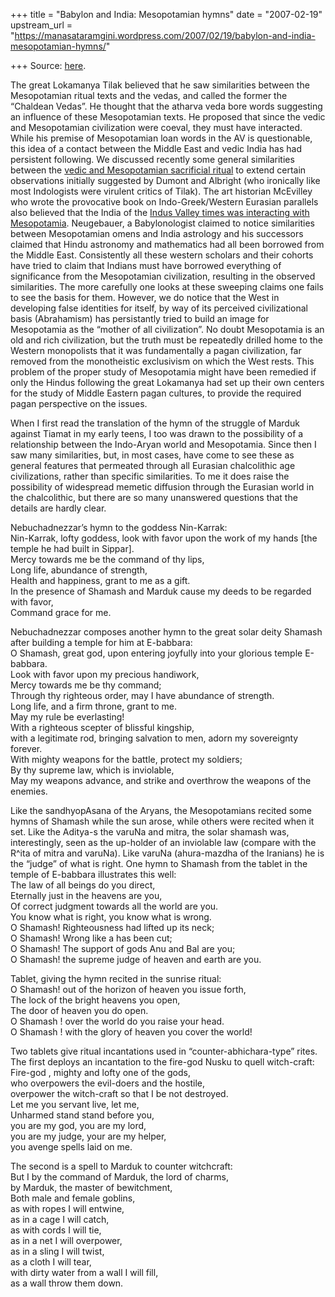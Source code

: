 +++
title = "Babylon and India: Mesopotamian hymns"
date = "2007-02-19"
upstream_url = "https://manasataramgini.wordpress.com/2007/02/19/babylon-and-india-mesopotamian-hymns/"

+++
Source: [here](https://manasataramgini.wordpress.com/2007/02/19/babylon-and-india-mesopotamian-hymns/).

The great Lokamanya Tilak believed that he saw similarities between the
Mesopotamian ritual texts and the vedas, and called the former the
“Chaldean Vedas”. He thought that the atharva veda bore words suggesting
an influence of these Mesopotamian texts. He proposed that since the
vedic and Mesopotamian civilization were coeval, they must have
interacted. While his premise of Mesopotamian loan words in the AV is
questionable, this idea of a contact between the Middle East and vedic
India has had persistent following. We discussed recently some general
similarities between the [vedic and Mesopotamian sacrificial
ritual](http://manollasa.blogspot.com/2007/01/on-vedic-sacrificial-ritual-and-its.html)
to extend certain observations initially suggested by Dumont and
Albright (who ironically like most Indologists were virulent critics of
Tilak). The art historian McEvilley who wrote the provocative book on
Indo-Greek/Western Eurasian parallels also believed that the India of
the [Indus Valley times was interacting with
Mesopotamia](http://manollasa.blogspot.com/2004/11/indus-iconography-and-its-parallels.html).
Neugebauer, a Babylonologist claimed to notice similarities between
Mesopotamian omens and India astrology and his successors claimed that
Hindu astronomy and mathematics had all been borrowed from the Middle
East. Consistently all these western scholars and their cohorts have
tried to claim that Indians must have borrowed everything of
significance from the Mesopotamian civilization, resulting in the
observed similarities. The more carefully one looks at these sweeping
claims one fails to see the basis for them. However, we do notice that
the West in developing false identities for itself, by way of its
perceived civilizational basis (Abrahamism) has persistantly tried to
build an image for Mesopotamia as the “mother of all civilization”. No
doubt Mesopotamia is an old and rich civilization, but the truth must be
repeatedly drilled home to the Western monopolists that it was
fundamentally a pagan civilization, far removed from the monotheistic
exclusivism on which the West rests. This problem of the proper study of
Mesopotamia might have been remedied if only the Hindus following the
great Lokamanya had set up their own centers for the study of Middle
Eastern pagan cultures, to provide the required pagan perspective on the
issues.

When I first read the translation of the hymn of the struggle of Marduk
against Tiamat in my early teens, I too was drawn to the possibility of
a relationship between the Indo-Aryan world and Mesopotamia. Since then
I saw many similarities, but, in most cases, have come to see these as
general features that permeated through all Eurasian chalcolithic age
civilizations, rather than specific similarities. To me it does raise
the possibility of widespread memetic diffusion through the Eurasian
world in the chalcolithic, but there are so many unanswered questions
that the details are hardly clear.

Nebuchadnezzar’s hymn to the goddess Nin-Karrak:  
Nin-Karrak, lofty goddess, look with favor upon the work of my hands
\[the temple he had built in Sippar\].  
Mercy towards me be the command of thy lips,  
Long life, abundance of strength,  
Health and happiness, grant to me as a gift.  
In the presence of Shamash and Marduk cause my deeds to be regarded with
favor,  
Command grace for me.

Nebuchadnezzar composes another hymn to the great solar deity Shamash
after building a temple for him at E-babbara:  
O Shamash, great god, upon entering joyfully into your glorious temple
E-babbara.  
Look with favor upon my precious handiwork,  
Mercy towards me be thy command;  
Through thy righteous order, may I have abundance of strength.  
Long life, and a firm throne, grant to me.  
May my rule be everlasting!  
With a righteous scepter of blissful kingship,  
with a legitimate rod, bringing salvation to men, adorn my sovereignty
forever.  
With mighty weapons for the battle, protect my soldiers;  
By thy supreme law, which is inviolable,  
May my weapons advance, and strike and overthrow the weapons of the
enemies.

Like the sandhyopAsana of the Aryans, the Mesopotamians recited some
hymns of Shamash while the sun arose, while others were recited when it
set. Like the Aditya-s the varuNa and mitra, the solar shamash was,
interestingly, seen as the up-holder of an inviolable law (compare with
the R^ita of mitra and varuNa). Like varuNa (ahura-mazdha of the
Iranians) he is the “judge” of what is right. One hymn to Shamash from
the tablet in the temple of E-babbara illustrates this well:  
The law of all beings do you direct,  
Eternally just in the heavens are you,  
Of correct judgment towards all the world are you.  
You know what is right, you know what is wrong.  
O Shamash! Righteousness had lifted up its neck;  
O Shamash! Wrong like a has been cut;  
O Shamash! The support of gods Anu and Bal are you;  
O Shamash! the supreme judge of heaven and earth are you.

Tablet, giving the hymn recited in the sunrise ritual:  
O Shamash! out of the horizon of heaven you issue forth,  
The lock of the bright heavens you open,  
The door of heaven you do open.  
O Shamash ! over the world do you raise your head.  
O Shamash ! with the glory of heaven you cover the world!

Two tablets give ritual incantations used in “counter-abhichara-type”
rites. The first deploys an incantation to the fire-god Nusku to quell
witch-craft:  
Fire-god , mighty and lofty one of the gods,  
who overpowers the evil-doers and the hostile,  
overpower the witch-craft so that I be not destroyed.  
Let me you servant live, let me,  
Unharmed stand stand before you,  
you are my god, you are my lord,  
you are my judge, your are my helper,  
you avenge spells laid on me.

The second is a spell to Marduk to counter witchcraft:  
But I by the command of Marduk, the lord of charms,  
by Marduk, the master of bewitchment,  
Both male and female goblins,  
as with ropes I will entwine,  
as in a cage I will catch,  
as with cords I will tie,  
as in a net I will overpower,  
as in a sling I will twist,  
as a cloth I will tear,  
with dirty water from a wall I will fill,  
as a wall throw them down.

